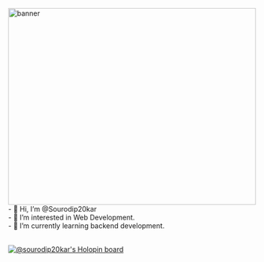 <img src="https://img.freepik.com/free-vector/cartoon-gamer-room-illustration_52683-60981.jpg?w=900&t=st=1661546673~exp=1661547273~hmac=3fb9919b7d20e57d20e9e4ed5cecdad95c177e5ea2bf24c481455be80ad01963" alt="banner" width="100%" height="400vh"/>
- 👋 Hi, I’m @Sourodip20kar <br>
- 👀 I’m interested in Web Development. <br>
- 🌱 I’m currently learning backend development.<br><br>

<!---
Sourodip20kar/Sourodip20kar is a ✨ special ✨ repository because its `README.md` (this file) appears on your GitHub profile.
You can click the Preview link to take a look at your changes.
--->


[![@sourodip20kar's Holopin board](https://holopin.io/api/user/board?user=sourodip20kar)](https://holopin.io/@sourodip20kar)
